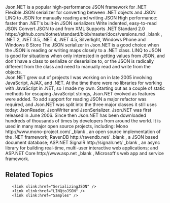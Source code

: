 <?xml version="1.0" encoding="utf-8"?>
<topic id="Introduction" revisionNumber="1">
  <developerConceptualDocument xmlns="http://ddue.schemas.microsoft.com/authoring/2003/5" xmlns:xlink="http://www.w3.org/1999/xlink">
Json.NET is a popular high-performance JSON framework for .NET</para>


<section>
 <title>Benefits and Features</title>
<content>
<list class="bullet">
   <listItem>
        <para>Flexible JSON serializer for converting between .NET objects and JSON</para>
    </listItem>
   <listItem>
        <para>LINQ to JSON for manually reading and writing JSON </para>
    </listItem>
   <listItem>
        <para>High performance: faster than .NET's built-in JSON serializers</para>
    </listItem>
   <listItem>
        <para>Write indented, easy-to-read JSON</para>
    </listItem>
   <listItem>
        <para>Convert JSON to and from XML</para>
    </listItem>
   <listItem>
        <para>Supports <externalLink>
                <linkText>.NET Standard 2.0</linkText>
                <linkUri>https://github.com/dotnet/standard/blob/master/docs/versions.md</linkUri>
                <linkTarget>_blank</linkTarget>
            </externalLink>,
            .NET 2, .NET 3.5, .NET 4, .NET 4.5, Silverlight, Windows Phone and Windows 8 Store</para>
    </listItem>

</list>
<para>The JSON serializer in Json.NET is a good choice when the JSON is reading or writing maps closely to a .NET class.
<para>LINQ to JSON is good for situations when only interested in
getting values from JSON, and don't have a class to serialize or deserialize to, 
or the JSON is radically different from the class and need to manually read 
and write from the objects.
</content>
</section>

<section>
 <title>Getting Started</title>
 <content>

<list class="bullet">
  <listItem><para><link xlink:href="SerializingJSON" /></para></listItem>
  <listItem><para><link xlink:href="LINQtoJSON" /></para></listItem>
  <listItem><para><link xlink:href="Samples" /></para></listItem>
</list>
 
 </content>
</section>
<section>
 <title>History</title>
 <content><para>Json.NET grew out of projects I was working on in late 2005 involving JavaScript,
            AJAX, and .NET. At the time there were no libraries for working with JavaScript in
            .NET, so I made my own.
 <para>Starting out as a couple of static methods for escaping JavaScript strings, Json.NET
            evolved as features were added. To add support for reading JSON a major refactor
            was required, and Json.NET was split into the three major classes it still uses
            today: JsonReader, JsonWriter and JsonSerializer.
 <para>Json.NET was first released in June 2006. Since then Json.NET has been downloaded
            hundreds of thousands of times by developers from around the world. It is used in many major open
            source projects, including: <externalLink>
                <linkText>Mono</linkText>
                <linkUri>http://www.mono-project.com/</linkUri>
                <linkTarget>_blank</linkTarget>
            </externalLink>,
            an open source implementation
            of the .NET framework; <externalLink>
                <linkText>RavenDB</linkText>
                <linkUri>http://ravendb.net/</linkUri>
                <linkTarget>_blank</linkTarget>
            </externalLink>,
            a JSON based document database; <externalLink>
                <linkText>ASP.NET SignalR</linkText>
                <linkUri>http://signalr.net/</linkUri>
                <linkTarget>_blank</linkTarget>
            </externalLink>,
            an async library for building real-time, multi-user interactive web applications; and <externalLink>
                <linkText>ASP.NET Core</linkText>
                <linkUri>http://www.asp.net</linkUri>
                <linkTarget>_blank</linkTarget>
            </externalLink>,
            Microsoft's web app and service framework.
</content>
</section>



## Related Topics
       <link xlink:href="SerializingJSON" />
       <link xlink:href="LINQtoJSON" />
       <link xlink:href="Samples" />
